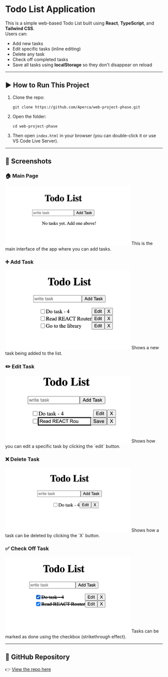 #  Todo List Application

This is a simple web-based Todo List built using **React**, **TypeScript**, and **Tailwind CSS**.  
Users can:
- Add new tasks
- Edit specific tasks (inline editing)
- Delete any task
- Check off completed tasks
- Save all tasks using **localStorage** so they don't disappear on reload

---

## ▶️ How to Run This Project

1. Clone the repo:
   ```
   git clone https://github.com/Aperca/web-project-phase.git
   ```

2. Open the folder:
   ```
   cd web-project-phase
   ```

3. Then open `index.html` in your browser (you can double-click it or use VS Code Live Server).

---

## 📸 Screenshots
### 🏠 Main Page

<img src="screenshots/main.jpg" width="400" alt="Main Page" />  
This is the main interface of the app where you can add tasks.

### ➕ Add Task

<img src="screenshots/add.jpg" width="400" alt="Add Task" />  
Shows a new task being added to the list.

### ✏️ Edit Task

<img src="screenshots/edit.jpg" width="400" alt="Edit Task" />  
Shows how you can edit a specific task by clicking the `edit` button.

### ❌ Delete Task

<img src="screenshots/delete.jpg" width="400" alt="Delete Task" />  
Shows how a task can be deleted by clicking the `X` button.

### ✅ Check Off Task

<img src="screenshots/done.jpg" width="400" alt="Done Task" />  
Tasks can be marked as done using the checkbox (strikethrough effect).

---


## 🔗 GitHub Repository

👉 [View the repo here](https://github.com/Aperca/web-project-phase/tree/main/toDoReact)
